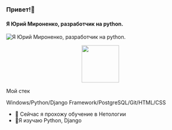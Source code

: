 ### Привет!👋
#### Я Юрий Мироненко, разработчик на python.
![Я Юрий Мироненко, разработчик на python.](https://arturssmirnovs.github.io/github-profile-readme-generator/images/banner.png)
<div id="header" align="center">
  <img src="https://top-fon.com/uploads/posts/2023-02/1675307892_top-fon-com-p-programmirovanie-fon-dlya-prezentatsii-1.jpg" width="100"/>
</div>

Мой стек

 Windows/Python/Django Framework/PostgreSQL/Git/HTML/CSS

- 🔭 Сейчас я прохожу обучение в  Нетологии 
- 🌱Я изучаю  Python, Django 





